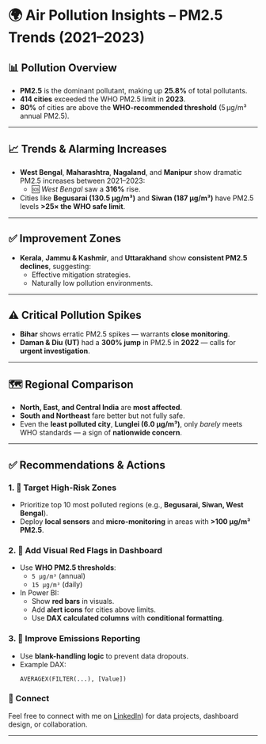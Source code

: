 # 🌍 Air Pollution Insights – PM2.5 Trends (2021–2023)

## 📊 Pollution Overview

- **PM2.5** is the dominant pollutant, making up **25.8%** of total pollutants.
- **414 cities** exceeded the WHO PM2.5 limit in **2023**.
- **80%** of cities are above the **WHO-recommended threshold** (5 µg/m³ annual PM2.5).

---

## 📈 Trends & Alarming Increases

- **West Bengal**, **Maharashtra**, **Nagaland**, and **Manipur** show dramatic PM2.5 increases between 2021–2023:
  - 🆘 *West Bengal* saw a **316%** rise.
- Cities like **Begusarai (130.5 µg/m³)** and **Siwan (187 µg/m³)** have PM2.5 levels **>25× the WHO safe limit**.

---

## ✅ Improvement Zones

- **Kerala**, **Jammu & Kashmir**, and **Uttarakhand** show **consistent PM2.5 declines**, suggesting:
  - Effective mitigation strategies.
  - Naturally low pollution environments.

---

## ⚠️ Critical Pollution Spikes

- **Bihar** shows erratic PM2.5 spikes — warrants **close monitoring**.
- **Daman & Diu (UT)** had a **300% jump** in PM2.5 in **2022** — calls for **urgent investigation**.

---

## 🗺️ Regional Comparison

- **North, East, and Central India** are **most affected**.
- **South and Northeast** fare better but not fully safe.
- Even the **least polluted city**, **Lunglei (6.0 µg/m³)**, only *barely* meets WHO standards — a sign of **nationwide concern**.

---

## ✅ Recommendations & Actions

### 1. 🎯 Target High-Risk Zones
- Prioritize top 10 most polluted regions (e.g., **Begusarai, Siwan, West Bengal**).
- Deploy **local sensors** and **micro-monitoring** in areas with **>100 µg/m³ PM2.5**.

### 2. 🚨 Add Visual Red Flags in Dashboard
- Use **WHO PM2.5 thresholds**:
  - `5 µg/m³` (annual)  
  - `15 µg/m³` (daily)
- In Power BI:
  - Show **red bars** in visuals.
  - Add **alert icons** for cities above limits.
  - Use **DAX calculated columns** with **conditional formatting**.

### 3. 🧮 Improve Emissions Reporting
- Use **blank-handling logic** to prevent data dropouts.
- Example DAX:
  ```dax
  AVERAGEX(FILTER(...), [Value])

### 📣 Connect
Feel free to connect with me on [LinkedIn](https://www.linkedin.com/in/prasenjitsaha8841/)) for data projects, dashboard design, or collaboration.

---

